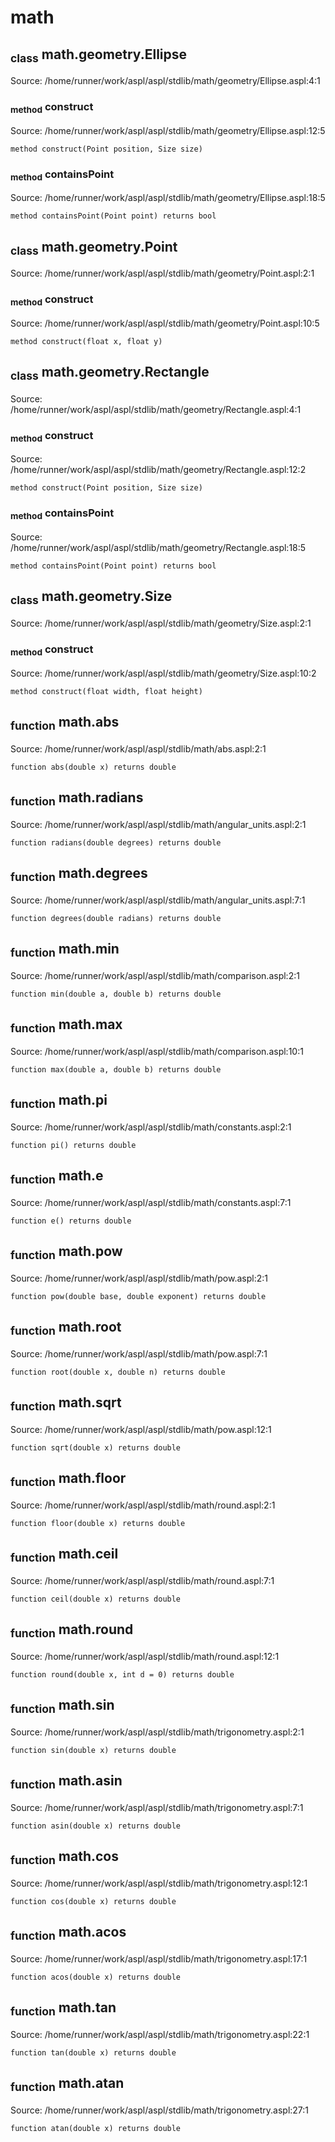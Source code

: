 # math
## <sub>class</sub> math.geometry.Ellipse
Source: /home/runner/work/aspl/aspl/stdlib/math/geometry/Ellipse.aspl:4:1
### <sub>method</sub> construct
Source: /home/runner/work/aspl/aspl/stdlib/math/geometry/Ellipse.aspl:12:5
```aspl
method construct(Point position, Size size)
```
### <sub>method</sub> containsPoint
Source: /home/runner/work/aspl/aspl/stdlib/math/geometry/Ellipse.aspl:18:5
```aspl
method containsPoint(Point point) returns bool
```

## <sub>class</sub> math.geometry.Point
Source: /home/runner/work/aspl/aspl/stdlib/math/geometry/Point.aspl:2:1
### <sub>method</sub> construct
Source: /home/runner/work/aspl/aspl/stdlib/math/geometry/Point.aspl:10:5
```aspl
method construct(float x, float y)
```

## <sub>class</sub> math.geometry.Rectangle
Source: /home/runner/work/aspl/aspl/stdlib/math/geometry/Rectangle.aspl:4:1
### <sub>method</sub> construct
Source: /home/runner/work/aspl/aspl/stdlib/math/geometry/Rectangle.aspl:12:2
```aspl
method construct(Point position, Size size)
```
### <sub>method</sub> containsPoint
Source: /home/runner/work/aspl/aspl/stdlib/math/geometry/Rectangle.aspl:18:5
```aspl
method containsPoint(Point point) returns bool
```

## <sub>class</sub> math.geometry.Size
Source: /home/runner/work/aspl/aspl/stdlib/math/geometry/Size.aspl:2:1
### <sub>method</sub> construct
Source: /home/runner/work/aspl/aspl/stdlib/math/geometry/Size.aspl:10:2
```aspl
method construct(float width, float height)
```

## <sub>function</sub> math.abs
Source: /home/runner/work/aspl/aspl/stdlib/math/abs.aspl:2:1
```aspl
function abs(double x) returns double
```

## <sub>function</sub> math.radians
Source: /home/runner/work/aspl/aspl/stdlib/math/angular_units.aspl:2:1
```aspl
function radians(double degrees) returns double
```

## <sub>function</sub> math.degrees
Source: /home/runner/work/aspl/aspl/stdlib/math/angular_units.aspl:7:1
```aspl
function degrees(double radians) returns double
```

## <sub>function</sub> math.min
Source: /home/runner/work/aspl/aspl/stdlib/math/comparison.aspl:2:1
```aspl
function min(double a, double b) returns double
```

## <sub>function</sub> math.max
Source: /home/runner/work/aspl/aspl/stdlib/math/comparison.aspl:10:1
```aspl
function max(double a, double b) returns double
```

## <sub>function</sub> math.pi
Source: /home/runner/work/aspl/aspl/stdlib/math/constants.aspl:2:1
```aspl
function pi() returns double
```

## <sub>function</sub> math.e
Source: /home/runner/work/aspl/aspl/stdlib/math/constants.aspl:7:1
```aspl
function e() returns double
```

## <sub>function</sub> math.pow
Source: /home/runner/work/aspl/aspl/stdlib/math/pow.aspl:2:1
```aspl
function pow(double base, double exponent) returns double
```

## <sub>function</sub> math.root
Source: /home/runner/work/aspl/aspl/stdlib/math/pow.aspl:7:1
```aspl
function root(double x, double n) returns double
```

## <sub>function</sub> math.sqrt
Source: /home/runner/work/aspl/aspl/stdlib/math/pow.aspl:12:1
```aspl
function sqrt(double x) returns double
```

## <sub>function</sub> math.floor
Source: /home/runner/work/aspl/aspl/stdlib/math/round.aspl:2:1
```aspl
function floor(double x) returns double
```

## <sub>function</sub> math.ceil
Source: /home/runner/work/aspl/aspl/stdlib/math/round.aspl:7:1
```aspl
function ceil(double x) returns double
```

## <sub>function</sub> math.round
Source: /home/runner/work/aspl/aspl/stdlib/math/round.aspl:12:1
```aspl
function round(double x, int d = 0) returns double
```

## <sub>function</sub> math.sin
Source: /home/runner/work/aspl/aspl/stdlib/math/trigonometry.aspl:2:1
```aspl
function sin(double x) returns double
```

## <sub>function</sub> math.asin
Source: /home/runner/work/aspl/aspl/stdlib/math/trigonometry.aspl:7:1
```aspl
function asin(double x) returns double
```

## <sub>function</sub> math.cos
Source: /home/runner/work/aspl/aspl/stdlib/math/trigonometry.aspl:12:1
```aspl
function cos(double x) returns double
```

## <sub>function</sub> math.acos
Source: /home/runner/work/aspl/aspl/stdlib/math/trigonometry.aspl:17:1
```aspl
function acos(double x) returns double
```

## <sub>function</sub> math.tan
Source: /home/runner/work/aspl/aspl/stdlib/math/trigonometry.aspl:22:1
```aspl
function tan(double x) returns double
```

## <sub>function</sub> math.atan
Source: /home/runner/work/aspl/aspl/stdlib/math/trigonometry.aspl:27:1
```aspl
function atan(double x) returns double
```